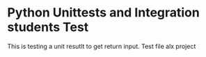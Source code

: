 # Python Unittests and Integration students Test

This is testing a unit resutlt to get return input. Test file alx project
